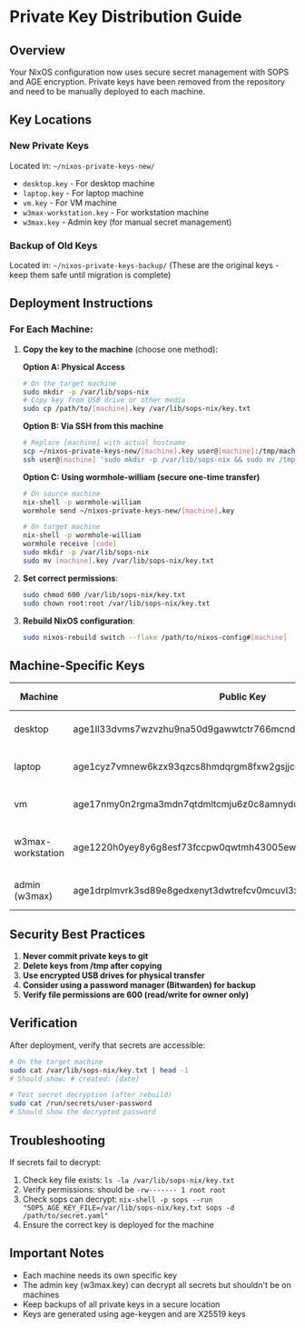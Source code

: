 # Private Key Distribution Guide

## Overview
Your NixOS configuration now uses secure secret management with SOPS and AGE encryption.
Private keys have been removed from the repository and need to be manually deployed to each machine.

## Key Locations

### New Private Keys
Located in: `~/nixos-private-keys-new/`
- `desktop.key` - For desktop machine
- `laptop.key` - For laptop machine
- `vm.key` - For VM machine
- `w3max-workstation.key` - For workstation machine
- `w3max.key` - Admin key (for manual secret management)

### Backup of Old Keys
Located in: `~/nixos-private-keys-backup/`
(These are the original keys - keep them safe until migration is complete)

## Deployment Instructions

### For Each Machine:

1. **Copy the key to the machine** (choose one method):

   **Option A: Physical Access**
   ```bash
   # On the target machine
   sudo mkdir -p /var/lib/sops-nix
   # Copy key from USB drive or other media
   sudo cp /path/to/[machine].key /var/lib/sops-nix/key.txt
   ```

   **Option B: Via SSH from this machine**
   ```bash
   # Replace [machine] with actual hostname
   scp ~/nixos-private-keys-new/[machine].key user@[machine]:/tmp/machine.key
   ssh user@[machine] 'sudo mkdir -p /var/lib/sops-nix && sudo mv /tmp/machine.key /var/lib/sops-nix/key.txt'
   ```

   **Option C: Using wormhole-william (secure one-time transfer)**
   ```bash
   # On source machine
   nix-shell -p wormhole-william
   wormhole send ~/nixos-private-keys-new/[machine].key

   # On target machine
   nix-shell -p wormhole-william
   wormhole receive [code]
   sudo mkdir -p /var/lib/sops-nix
   sudo mv [machine].key /var/lib/sops-nix/key.txt
   ```

2. **Set correct permissions**:
   ```bash
   sudo chmod 600 /var/lib/sops-nix/key.txt
   sudo chown root:root /var/lib/sops-nix/key.txt
   ```

3. **Rebuild NixOS configuration**:
   ```bash
   sudo nixos-rebuild switch --flake /path/to/nixos-config#[machine]
   ```

## Machine-Specific Keys

| Machine | Public Key | Private Key Location |
|---------|------------|---------------------|
| desktop | age1ll33dvms7wzvzhu9na50d9gawwtctr766mcndmdh3kxy8qqvmvxqeqjqw5 | ~/nixos-private-keys-new/desktop.key |
| laptop | age1cyz7vmnew6kzx93qzcs8hmdqrgm8fxw2gsjjcgcgwefg4vzth5vsq3fyun | ~/nixos-private-keys-new/laptop.key |
| vm | age17nmy0n2rgma3mdn7qtdmltcmju6z0c8amnyduuyzjtd85lt2e4cqgfpeqk | ~/nixos-private-keys-new/vm.key |
| w3max-workstation | age1220h0yey8y6g8esf73fccpw0qwtmh43005ewl5dkjwf3ct2y25xsnwm3x2 | ~/nixos-private-keys-new/w3max-workstation.key |
| admin (w3max) | age1drplmvrk3sd89e8gedxenyt3dwtrefcv0mcuvl3xy0qv3ugrzcfqna6xzf | ~/nixos-private-keys-new/w3max.key |

## Security Best Practices

1. **Never commit private keys to git**
2. **Delete keys from /tmp after copying**
3. **Use encrypted USB drives for physical transfer**
4. **Consider using a password manager (Bitwarden) for backup**
5. **Verify file permissions are 600 (read/write for owner only)**

## Verification

After deployment, verify that secrets are accessible:

```bash
# On the target machine
sudo cat /var/lib/sops-nix/key.txt | head -1
# Should show: # created: [date]

# Test secret decryption (after rebuild)
sudo cat /run/secrets/user-password
# Should show the decrypted password
```

## Troubleshooting

If secrets fail to decrypt:
1. Check key file exists: `ls -la /var/lib/sops-nix/key.txt`
2. Verify permissions: should be `-rw------- 1 root root`
3. Check sops can decrypt: `nix-shell -p sops --run "SOPS_AGE_KEY_FILE=/var/lib/sops-nix/key.txt sops -d /path/to/secret.yaml"`
4. Ensure the correct key is deployed for the machine

## Important Notes

- Each machine needs its own specific key
- The admin key (w3max.key) can decrypt all secrets but shouldn't be on machines
- Keep backups of all private keys in a secure location
- Keys are generated using age-keygen and are X25519 keys
